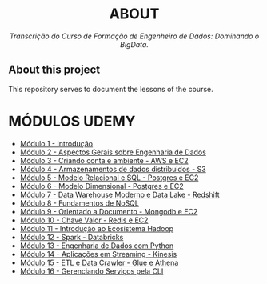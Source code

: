 <!--
Sequencia de comandos Git para conectar ao repositório.

…or create a new repository on the command line
echo "# EngDados" >> README.md
git init
git add README.md
git commit -m "first commit"
git branch -M main
git remote add origin https://github.com/MariiMartins/EngenhariaDados.git
git push -u origin main

…or push an existing repository from the command line
git remote add origin https://github.com/MariiMartins/EngenhariaDados.git
git branch -M main
git push -u origin main
-->

<h1 align="center">ABOUT</h1>
<p align="center"><i>Transcrição do Curso de Formação de Engenheiro de Dados: Dominando o BigData.</i></p>

##  About this project

This repository serves to document the lessons of the course.

# MÓDULOS UDEMY

- [Módulo 1 - Introdução](https://github.com/MariiMartins/EngenhariaDados/tree/main/Udemy%20-%20Forma%C3%A7%C3%A3o/1%20-%20Introdu%C3%A7%C3%A3o)
- [Módulo 2 - Aspectos Gerais sobre Engenharia de Dados](https://github.com/MariiMartins/EngenhariaDados/tree/main/Udemy%20-%20Forma%C3%A7%C3%A3o/2%20-%20Aspectos%20Gerais%20sobre%20Engenharia%20de%20Dados)
- [Módulo 3 - Criando conta e ambiente - AWS e EC2](https://github.com/MariiMartins/EngenhariaDados/tree/main/Udemy%20-%20Forma%C3%A7%C3%A3o/3%20-%20Criando%20conta%20e%20ambiente%20no%20AWS)
- [Módulo 4 - Armazenamentos de dados distribuidos - S3](https://github.com/MariiMartins/EngenhariaDados/tree/main/Udemy%20-%20Forma%C3%A7%C3%A3o/3%20-%20Criando%20conta%20e%20ambiente%20no%20AWS)
- [Módulo 5 - Modelo Relacional e SQL - Postgres e EC2](https://github.com/MariiMartins/EngenhariaDados/tree/main/Udemy%20-%20Forma%C3%A7%C3%A3o/5%20-%20Modelo%20Relacional%20e%20SQL%20-%20Postgres%20e%20EC2)
- [Módulo 6 - Modelo Dimensional - Postgres e EC2](https://github.com/MariiMartins/EngenhariaDados/tree/main/Udemy%20-%20Forma%C3%A7%C3%A3o/6%20-%20Modelo%20Dimensional%20-%20Postgres%20e%20EC2)
- [Módulo 7 - Data Warehouse Moderno e Data Lake - Redshift](https://github.com/MariiMartins/EngenhariaDados/tree/main/Udemy%20-%20Forma%C3%A7%C3%A3o/7%20-%20Data%20Warehouse%20Moderno%20e%20Data%20Lake%20-%20Redshift)
- [Módulo 8 - Fundamentos de NoSQL](https://github.com/MariiMartins/EngenhariaDados/tree/main/Udemy%20-%20Forma%C3%A7%C3%A3o/8%20-%20Fundamentos%20de%20NoSQL)
- [Módulo 9 - Orientado a Documento - Mongodb e EC2](https://github.com/MariiMartins/EngenhariaDados/tree/main/Udemy%20-%20Forma%C3%A7%C3%A3o/9%20-%20Orientado%20a%20Documento%20-%20Mongodb%20e%20EC2)
 - [Módulo 10 - Chave Valor - Redis e EC2](https://github.com/MariiMartins/EngenhariaDados/tree/main/Udemy%20-%20Forma%C3%A7%C3%A3o/10%20-%20Chave%20Valor%20-%20Redis%20e%20EC2)
- [Módulo 11 - Introdução ao Ecosistema Hadoop](https://github.com/MariiMartins/EngenhariaDados/tree/main/Udemy%20-%20Forma%C3%A7%C3%A3o/11%20-%20Introdu%C3%A7%C3%A3o%20ao%20Ecosistema%20Hadoop)
- [Módulo 12 - Spark  - Databricks](https://github.com/MariiMartins/EngenhariaDados/tree/main/Udemy%20-%20Forma%C3%A7%C3%A3o/12%20-%20Spark%20%20-%20Databricks)
- [Módulo 13 - Engenharia de Dados com Python](https://github.com/MariiMartins/EngenhariaDados/tree/main/Udemy%20-%20Forma%C3%A7%C3%A3o/13%20-%20Engenharia%20de%20Dados%20com%20Python)
- [Módulo 14 - Aplicações em Streaming - Kinesis](https://github.com/MariiMartins/EngenhariaDados/tree/main/Udemy%20-%20Forma%C3%A7%C3%A3o/14%20-%20Aplica%C3%A7%C3%B5es%20em%20Streaming%20-%20Kinesis)
- [Módulo 15 - ETL e Data Crawler - Glue e Athena](https://github.com/MariiMartins/EngenhariaDados/tree/main/Udemy%20-%20Forma%C3%A7%C3%A3o/15%20-%20ETL%20e%20Data%20Crawler%20-%20Glue%20e%20Athena)
- [Módulo 16 - Gerenciando Serviços pela CLI](https://github.com/MariiMartins/EngenhariaDados/tree/main/Udemy%20-%20Forma%C3%A7%C3%A3o/16%20-%20Gerenciando%20Servi%C3%A7os%20pela%20CLI)


<!-- Para finalizar o nosso README podemos adicionar estatísticas sobre o repositório como Linguagem mais utilizada, Número de linguagens presentes, qualidade do código e muitas outras através da ferramenta oferecida pela Codacy. Não abordaremos aqui como cadastrar seu repositório e ter acesso a estas estatísticas já que no site deles já tem uma documentação completa sobre isto. Veja como fica: 

![added-statistics-to-structure](https://raw.githubusercontent.com/balta-io/blog/main/documentacao-com-github/images/added-statistics-to-structure.jpg)
-->
<!-- ### Technologies
<p display="inline-block">
  <img width="48" src="https://www.freeiconspng.com/uploads/c-logo-icon-18.png" alt="csharp-logo"/>
  <img width="48" src="https://upload.wikimedia.org/wikipedia/commons/d/d0/Blazor.png" alt="blazor-logo"/>
</p>
                                                                                                  
### Development Tools

<p display="inline-block">
  <img width="48" src="https://static.wikia.nocookie.net/logopedia/images/e/ec/Microsoft_Visual_Studio_2022.svg" alt="vs-logo"/>
  <img width="48" src="https://upload.wikimedia.org/wikipedia/commons/thumb/9/9a/Visual_Studio_Code_1.35_icon.svg/2048px-Visual_Studio_Code_1.35_icon.svg.png" alt="vscode-logo"/>
  <img width="48" src="https://resources.jetbrains.com/storage/products/rider/img/meta/rider_logo_300x300.png" alt="rider-logo"/>
</p>

## Running
dotnet run

## References
[About issues - GitHub Docs](https://docs.github.com/en/issues/tracking-your-work-with-issues/about-issues)

[About wikis - GitHub Docs](https://docs.github.com/en/communities/documenting-your-project-with-wikis/about-wikis)

[About discussions - GitHub Docs](https://docs.github.com/en/discussions/collaborating-with-your-community-using-discussions/about-discussions)

https://shields.io/category/analysis

 <p align="center" display="inline-block">
  <img src="https://img.shields.io/github/languages/top/Editora-Artigos/article-model" alt="top-language"/>
  <img src="https://img.shields.io/github/languages/count/Editora-Artigos/article-model.svg" alt="number-of-languages"/>
  <a href="https://www.codacy.com/gh/Editora-Artigos/article-model/dashboard?utm_source=github.com&amp;utm_medium=referral&amp;utm_content=Editora-Artigos/article-model&amp;utm_campaign=Badge_Grade"><img src="https://app.codacy.com/project/badge/Grade/a148a172d5b6471098a0f0166b08e542"/></a>
  <img alt="Repository size" src="https://img.shields.io/github/repo-size/Editora-Artigos/article-model.svg">
  <a href="https://github.com/Editora-Artigos/article-model/commits/master">
    <img alt="GitHub last commit" src="https://img.shields.io/github/last-commit/Editora-Artigos/article-model.svg">
  </a>

  <a href="https://github.com/Editora-Artigos/article-model">
    <img alt="Repository issues" src="https://img.shields.io/github/issues/Editora-Artigos/article-model.svg">
  </a>

  <img alt="GitHub" src="https://img.shields.io/github/license/Editora-Artigos/article-model.svg">
  </p>
</p>
-->